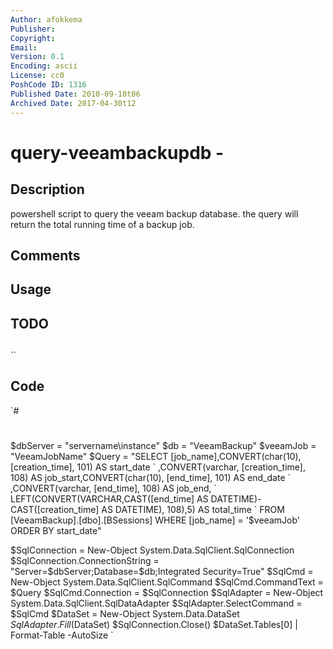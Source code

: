 ```yaml
---
Author: afokkema
Publisher: 
Copyright: 
Email: 
Version: 0.1
Encoding: ascii
License: cc0
PoshCode ID: 1316
Published Date: 2010-09-10t06
Archived Date: 2017-04-30t12
---
```


# query-veeambackupdb - 

## Description

powershell script to query the veeam backup database. the query will return the total running time of a backup job.

## Comments



## Usage



## TODO



## 

``

## Code

`#
 #
 $dbServer = "servername\instance"
 $db = "VeeamBackup"
 $veeamJob = "VeeamJobName"
 $Query = "SELECT [job_name],CONVERT(char(10),[creation_time], 101) AS start_date `
 ,CONVERT(varchar, [creation_time], 108) AS job_start,CONVERT(char(10), [end_time], 101) AS end_date `
 ,CONVERT(varchar, [end_time], 108) AS job_end, `
 LEFT(CONVERT(VARCHAR,CAST([end_time] AS DATETIME)-CAST([creation_time] AS DATETIME), 108),5) AS total_time `
 FROM [VeeamBackup].[dbo].[BSessions] WHERE [job_name] = '$veeamJob' ORDER BY start_date"
 
 $SqlConnection = New-Object System.Data.SqlClient.SqlConnection
 $SqlConnection.ConnectionString = "Server=$dbServer;Database=$db;Integrated Security=True"
 $SqlCmd = New-Object System.Data.SqlClient.SqlCommand
 $SqlCmd.CommandText = $Query
 $SqlCmd.Connection = $SqlConnection
 $SqlAdapter = New-Object System.Data.SqlClient.SqlDataAdapter
 $SqlAdapter.SelectCommand = $SqlCmd
 $DataSet = New-Object System.Data.DataSet
 $SqlAdapter.Fill($DataSet)
 $SqlConnection.Close()
 $DataSet.Tables[0] | Format-Table -AutoSize
`

